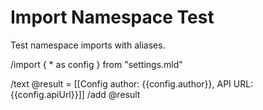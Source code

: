 # Import Namespace Test

Test namespace imports with aliases.

/import { * as config } from "settings.mld"

/text @result = [[Config author: {{config.author}}, API URL: {{config.apiUrl}}]]
/add @result